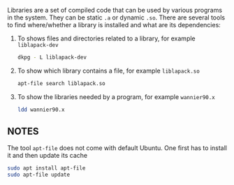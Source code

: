 Libraries are a set of compiled code that can be used by various programs in the system.
They can be static `.a` or dynamic `.so`.
There are several tools to find where/whether a library is installed and what are its dependencies:
1. To shows files and directories related to a library, for example `liblapack-dev`

   ```bash
   dkpg - L liblapack-dev
   ```
3. To show which library contains a file, for example `liblapack.so`
   ```bash
   apt-file search liblapack.so
   ```
4. To show the libraries needed by a program, for example `wannier90.x`
   ```bash
   ldd wannier90.x
   ```


## NOTES

The tool `apt-file` does not come with default Ubuntu. One first has to install it and then update its cache
```bash
sudo apt install apt-file
sudo apt-file update
```
